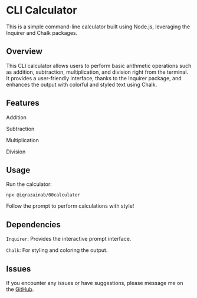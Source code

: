 
# CLI Calculator			

This is a simple command-line calculator built using Node.js, leveraging the Inquirer and Chalk packages.

## Overview

This CLI calculator allows users to perform basic arithmetic operations such as addition, subtraction, multiplication, and division right from the terminal. It provides a user-friendly interface, thanks to the Inquirer package, and enhances the output with colorful and styled text using Chalk.

## Features
Addition 

Subtraction

Multiplication

Division

## Usage

Run the calculator:

`` npx @iqrazainab/00calculator
``

Follow the prompt to perform calculations with style!

## Dependencies
`Inquirer`: Provides the interactive prompt interface.

`Chalk`: For styling and coloring the output.

## Issues
If you encounter any issues or have suggestions, please message me on the [GitHub](https://github.com/IqraZainab23).

 
